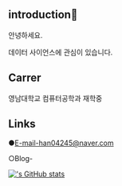 ## introduction👋
안녕하세요.

데이터 사이언스에 관심이 있습니다.

## Carrer
영남대학교 컴퓨터공학과 재학중

## Links
●E-mail-han04245@naver.com

○Blog-

[![<hansubsub>'s GitHub stats](https://github-readme-stats.vercel.app/api?username=<hansubsub>)](https://github.com/anuraghazra/github-readme-stats)
